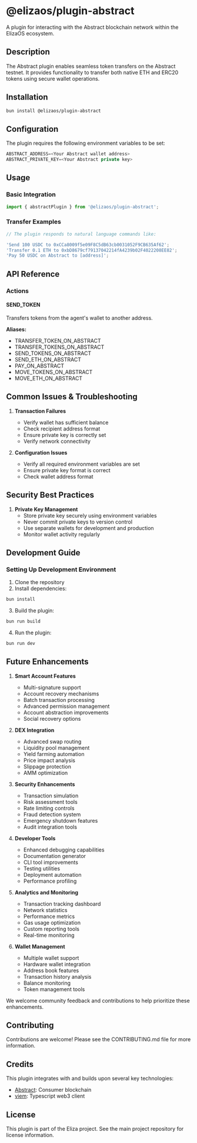 # @elizaos/plugin-abstract

A plugin for interacting with the Abstract blockchain network within the ElizaOS ecosystem.

## Description

The Abstract plugin enables seamless token transfers on the Abstract testnet. It provides functionality to transfer both native ETH and ERC20 tokens using secure wallet operations.

## Installation

```bash
bun install @elizaos/plugin-abstract
```

## Configuration

The plugin requires the following environment variables to be set:

```typescript
ABSTRACT_ADDRESS=<Your Abstract wallet address>
ABSTRACT_PRIVATE_KEY=<Your Abstract private key>
```

## Usage

### Basic Integration

```typescript
import { abstractPlugin } from '@elizaos/plugin-abstract';
```

### Transfer Examples

```typescript
// The plugin responds to natural language commands like:

'Send 100 USDC to 0xCCa8009f5e09F8C5dB63cb0031052F9CB635Af62';
'Transfer 0.1 ETH to 0xbD8679cf79137042214fA4239b02F4022208EE82';
'Pay 50 USDC on Abstract to [address]';
```

## API Reference

### Actions

#### SEND_TOKEN

Transfers tokens from the agent's wallet to another address.

**Aliases:**

- TRANSFER_TOKEN_ON_ABSTRACT
- TRANSFER_TOKENS_ON_ABSTRACT
- SEND_TOKENS_ON_ABSTRACT
- SEND_ETH_ON_ABSTRACT
- PAY_ON_ABSTRACT
- MOVE_TOKENS_ON_ABSTRACT
- MOVE_ETH_ON_ABSTRACT

## Common Issues & Troubleshooting

1. **Transaction Failures**

   - Verify wallet has sufficient balance
   - Check recipient address format
   - Ensure private key is correctly set
   - Verify network connectivity

2. **Configuration Issues**
   - Verify all required environment variables are set
   - Ensure private key format is correct
   - Check wallet address format

## Security Best Practices

1. **Private Key Management**
   - Store private key securely using environment variables
   - Never commit private keys to version control
   - Use separate wallets for development and production
   - Monitor wallet activity regularly

## Development Guide

### Setting Up Development Environment

1. Clone the repository
2. Install dependencies:

```bash
bun install
```

3. Build the plugin:

```bash
bun run build
```

4. Run the plugin:

```bash
bun run dev
```

## Future Enhancements

1. **Smart Account Features**

   - Multi-signature support
   - Account recovery mechanisms
   - Batch transaction processing
   - Advanced permission management
   - Account abstraction improvements
   - Social recovery options

2. **DEX Integration**

   - Advanced swap routing
   - Liquidity pool management
   - Yield farming automation
   - Price impact analysis
   - Slippage protection
   - AMM optimization

3. **Security Enhancements**

   - Transaction simulation
   - Risk assessment tools
   - Rate limiting controls
   - Fraud detection system
   - Emergency shutdown features
   - Audit integration tools

4. **Developer Tools**

   - Enhanced debugging capabilities
   - Documentation generator
   - CLI tool improvements
   - Testing utilities
   - Deployment automation
   - Performance profiling

5. **Analytics and Monitoring**

   - Transaction tracking dashboard
   - Network statistics
   - Performance metrics
   - Gas usage optimization
   - Custom reporting tools
   - Real-time monitoring

6. **Wallet Management**
   - Multiple wallet support
   - Hardware wallet integration
   - Address book features
   - Transaction history analysis
   - Balance monitoring
   - Token management tools

We welcome community feedback and contributions to help prioritize these enhancements.

## Contributing

Contributions are welcome! Please see the CONTRIBUTING.md file for more information.

## Credits

This plugin integrates with and builds upon several key technologies:

- [Abstract](https://abs.xyz/): Consumer blockchain
- [viem](https://viem.sh/): Typescript web3 client

## License

This plugin is part of the Eliza project. See the main project repository for license information.
